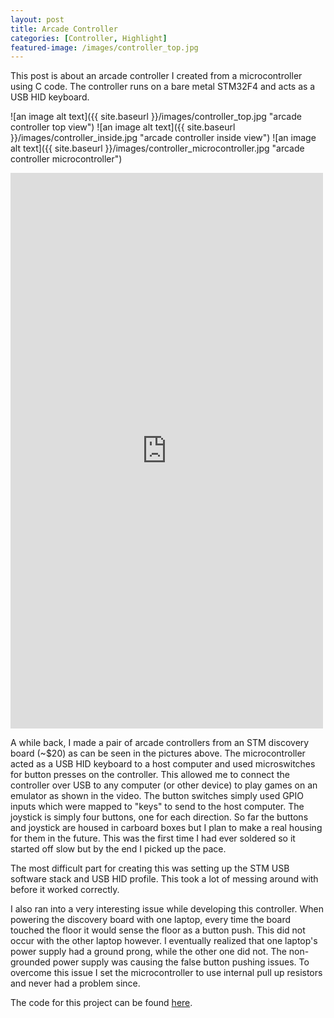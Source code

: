 ```yaml
---
layout: post
title: Arcade Controller
categories: [Controller, Highlight]
featured-image: /images/controller_top.jpg
---
```


This post is about an arcade controller I created from a microcontroller using C code. The controller runs on a bare metal STM32F4 and acts as a USB HID keyboard. 

![an image alt text]({{ site.baseurl }}/images/controller_top.jpg "arcade controller top view")
![an image alt text]({{ site.baseurl }}/images/controller_inside.jpg "arcade controller inside view")
![an image alt text]({{ site.baseurl }}/images/controller_microcontroller.jpg "arcade controller microcontroller")



<iframe src="https://player.vimeo.com/video/180992957" width="500" height="889" frameborder="0" webkitallowfullscreen mozallowfullscreen allowfullscreen></iframe>

A while back, I made a pair of arcade controllers from an STM discovery board (~$20) as can be seen in the pictures above. The microcontroller acted as a USB HID keyboard to a host computer and used microswitches for button presses on the controller. This allowed me to connect the controller over USB to any computer (or other device) to play games on an emulator as shown in the video. The button switches simply used GPIO inputs which were mapped to "keys" to send to the host computer. The joystick is simply four buttons, one for each direction. So far the buttons and joystick are housed in carboard boxes but I plan to make a real housing for them in the future. This was the first time I had ever soldered so it started off slow but by the end I picked up the pace. 

The most difficult part for creating this was setting up the STM USB software stack and USB HID profile. This took a lot of messing around with before it worked correctly. 

I also ran into a very interesting issue while developing this controller.  When powering the discovery board with one laptop, every time the board touched the floor it would sense the floor as a button push. This did not occur with the other laptop however. I eventually realized that one laptop's power supply had a ground prong, while the other one did not. The non-grounded power supply was causing the false button pushing issues. To overcome this
issue I set the microcontroller to use internal pull up resistors and never had a problem since.  


The code for this project can be found [here](https://github.com/BradleyConn/arcade_controller).
